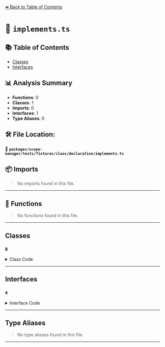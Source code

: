 [⬅️ Back to Table of Contents](../../../../../../index.md)

# 📄 `implements.ts`

## 📚 Table of Contents

- [Classes](#classes)
- [Interfaces](#interfaces)

## 📊 Analysis Summary

- **Functions**: 0
- **Classes**: 1
- **Imports**: 0
- **Interfaces**: 1
- **Type Aliases**: 0

## 🛠️ File Location:
📂 **`packages/scope-manager/tests/fixtures/class/declaration/implements.ts`**

## 📦 Imports

> No imports found in this file.


---

## 🔧 Functions

> No functions found in this file.


---

## Classes

### `B`

<details><summary>Class Code</summary>

```ts
class B implements A {}
```
</details>


---

## Interfaces

### `A`

<details><summary>Interface Code</summary>

```ts
interface A {}
```
</details>


---

## Type Aliases

> No type aliases found in this file.


---